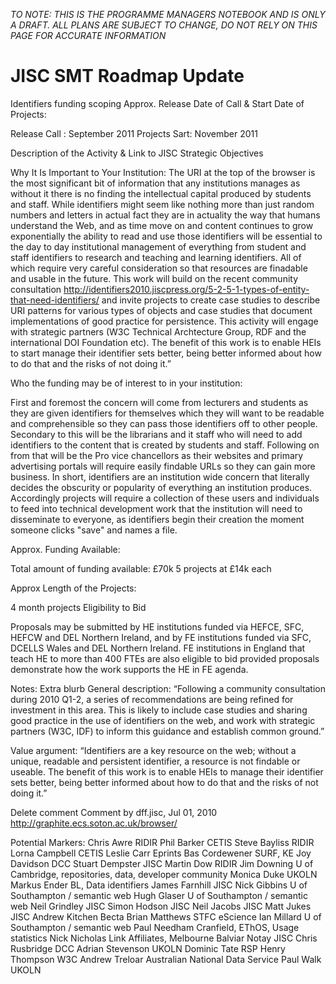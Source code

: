 _TO NOTE: THIS IS THE PROGRAMME MANAGERS NOTEBOOK AND IS ONLY A DRAFT.  ALL PLANS ARE SUBJECT TO CHANGE, DO NOT RELY ON THIS PAGE FOR ACCURATE INFORMATION_

# JISC SMT Roadmap Update #

Identifiers funding scoping Approx. Release Date of Call & Start Date of Projects:

Release Call : September 2011 Projects Sart: November 2011

Description of the Activity & Link to JISC Strategic Objectives

Why It Is Important to Your Institution: The URI at the top of the browser is the most significant bit of information that any institutions manages as without it there is no finding the intellectual capital produced by students and staff. While identifiers might seem like nothing more than just random numbers and letters in actual fact they are in actuality the way that humans understand the Web, and as time move on and content continues to grow exponentially the ability to read and use those identifiers will be essential to the day to day institutional management of everything from student and staff identifiers to research and teaching and learning identifiers. All of which require very careful consideration so that resources are finadable and usable in the future. This work will build on the recent community consultation http://identifiers2010.jiscpress.org/5-2-5-1-types-of-entity-that-need-identifiers/ and invite projects to create case studies to describe URI patterns for various types of objects and case studies that document implementations of good practice for persistence. This activity will engage with strategic partners (W3C Technical Archtecture Group, RDF and the international DOI Foundation etc). The benefit of this work is to enable HEIs to start manage their identifier sets better, being better informed about how to do that and the risks of not doing it.”

Who the funding may be of interest to in your institution:

First and foremost the concern will come from lecturers and students as they are given identifiers for themselves which they will want to be readable and comprehensible so they can pass those identifiers off to other people. Secondary to this will be the librarians and it staff who will need to add identifiers to the content that is created by students and staff. Following on from that will be the Pro vice chancellors as their websites and primary advertising portals will require easily findable URLs so they can gain more business. In short, identifiers are an institution wide concern that literally decides the obscurity or popularity of everything an institution produces. Accordingly projects will require a collection of these users and individuals to feed into technical development work that the institution will need to disseminate to everyone, as identifiers begin their creation the moment someone clicks "save" and names a file.

Approx. Funding Available:

Total amount of funding available: £70k 5 projects at £14k each

Approx Length of the Projects:

4 month projects
Eligibility to Bid

Proposals may be submitted by HE institutions funded via HEFCE, SFC, HEFCW and DEL Northern Ireland, and by FE institutions funded via SFC, DCELLS Wales and DEL Northern Ireland. FE institutions in England that teach HE to more than 400 FTEs are also eligible to bid provided proposals demonstrate how the work supports the HE in FE agenda.

Notes: Extra blurb General description: “Following a community consultation during 2010 Q1-2, a series of recommendations are being refined for investment in this area. This is likely to include case studies and sharing good practice in the use of identifiers on the web, and work with strategic partners (W3C, IDF) to inform this guidance and establish common ground.”

Value argument: “Identifiers are a key resource on the web; without a unique, readable and persistent identifier, a resource is not findable or useable. The benefit of this work is to enable HEIs to manage their identifier sets better, being better informed about how to do that and the risks of not doing it.”

Delete comment Comment by dff.jisc, Jul 01, 2010
http://graphite.ecs.soton.ac.uk/browser/

Potential Markers:
Chris	Awre	RIDIR
Phil	Barker	CETIS
Steve	Bayliss	RIDIR
Lorna	Campbell	CETIS
Leslie	Carr	Eprints
Bas	Cordewener	SURF, KE
Joy	Davidson	DCC
Stuart	Dempster	JISC
Martin	Dow	RIDIR
Jim	Downing	U of Cambridge, repositories, data, developer community
Monica	Duke	UKOLN
Markus	Ender 	BL, Data identifiers
James	Farnhill	JISC
Nick	Gibbins	U of Southampton / semantic web
Hugh	Glaser	U of Southampton / semantic web
Neil	Grindley	JISC
Simon	Hodson	JISC
Neil	Jacobs	JISC
Matt	Jukes	JISC
Andrew	Kitchen	Becta
Brian	Matthews	STFC eScience
Ian 	Millard	U of Southampton / semantic web
Paul	Needham	Cranfield, EThOS, Usage statistics
Nick 	Nicholas 	Link Affiliates, Melbourne
Balviar	Notay	JISC
Chris 	Rusbridge 	DCC
Adrian	Stevenson	UKOLN
Dominic	Tate	RSP
Henry	Thompson	W3C
Andrew 	Treloar	Australian National Data Service
Paul 	Walk 	UKOLN